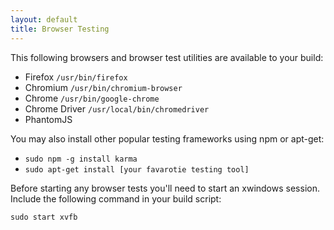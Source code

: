 ```yaml
---
layout: default
title: Browser Testing
---
```

This following browsers and browser test utilities are available to your build:

* Firefox `/usr/bin/firefox`
* Chromium `/usr/bin/chromium-browser`
* Chrome `/usr/bin/google-chrome`
* Chrome Driver `/usr/local/bin/chromedriver`
* PhantomJS

You may also install other popular testing frameworks using npm or apt-get:

* `sudo npm -g install karma`
* `sudo apt-get install [your favarotie testing tool]`

Before starting any browser tests you'll need to start an xwindows session.
Include the following command in your build script:

```
sudo start xvfb
```

